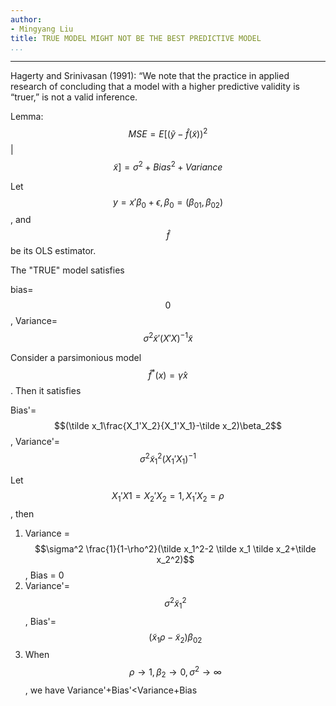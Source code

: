 ```yaml
---
author:
- Mingyang Liu
title: TRUE MODEL MIGHT NOT BE THE BEST PREDICTIVE MODEL
...
```

--- 

Hagerty and Srinivasan (1991): “We note that the practice in applied research of concluding that a model with a higher predictive validity is “truer,” is not a valid inference.

Lemma: $$MSE = E[(\tilde y - \hat f(\tilde x))^2 $$ |$$ \tilde x ]=\sigma^2+Bias^2+Variance$$

Let $$y=x'\beta_0+\epsilon, \beta_0=(\beta_{01}, \beta_{02})$$, and $$\hat{f}$$ be its OLS estimator. 

The "TRUE" model satisfies

bias=$$0$$, Variance=$$\sigma^2\tilde x'(X'X)^{-1}\tilde x$$

Consider a parsimonious model $$\hat f^* (x)=\hat \gamma x$$. Then it satisfies

Bias'=$$(\tilde x_1\frac{X_1'X_2}{X_1'X_1}-\tilde x_2)\beta_2$$, Variance'=$$\sigma^2\tilde x_1^2(X_1'X_1)^{-1}$$

Let $$X_1'X1=X_2'X_2=1, X_1'X_2=\rho$$, then
1. Variance = $$\sigma^2 \frac{1}{1-\rho^2}(\tilde x_1^2-2 \tilde x_1 \tilde x_2+\tilde x_2^2)$$, Bias = 0
2. Variance'= $$\sigma^2 \tilde x_1^2$$, Bias'=$$(\tilde x_1 \rho-\tilde x_2)\beta_{02}$$
3. When $$\rho\rightarrow 1, \beta_2\rightarrow 0, \sigma^2\rightarrow \infty$$, we have Variance'+Bias'<Variance+Bias




